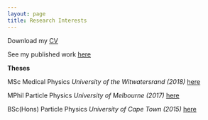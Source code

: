 ```yaml
---
layout: page
title: Research Interests
---
```


<p class="message">
Download my <a href="CV_physics.pdf">CV</a>
</p>
<p>
See my published work <a href="https://orcid.org/0000-0001-9815-5411/print"> here</a>
</p>

<div class="boxed">
 <b> Theses </b>
<p>
 MSc Medical Physics <i> University of the Witwatersrand (2018) </i> <a href="MSc.pdf">here</a>
 </p>
  <p>
 MPhil Particle Physics <i> University of Melbourne (2017) </i> <a href="MPhil-compressed.pdf">here</a>
 </p>
  <p>
 BSc(Hons) Particle Physics <i> University of Cape Town (2015) </i> <a href="BscHons.pdf">here</a>
 </p>
<p>
</div>
